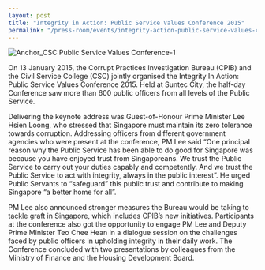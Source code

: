 ```yaml
---
layout: post
title: "Integrity in Action: Public Service Values Conference 2015"
permalink: "/press-room/events/integrity-action-public-service-values-conference-2015"
---
```

![Anchor_CSC Public Service Values Conference-1](https://user-images.githubusercontent.com/84945723/124112790-40fd6100-da9d-11eb-81ae-7f3240098cd8.jpg)

On 13 January 2015, the Corrupt Practices Investigation Bureau (CPIB) and the Civil Service College (CSC) jointly organised the Integrity In Action: Public Service Values Conference 2015. Held at Suntec City, the half-day Conference saw more than 600 public officers from all levels of the Public Service.

Delivering the keynote address was Guest-of-Honour Prime Minister Lee Hsien Loong, who stressed that Singapore must maintain its zero tolerance towards corruption. Addressing officers from different government agencies who were present at the conference, PM Lee said “One principal reason why the Public Service has been able to do good for Singapore was because you have enjoyed trust from Singaporeans. We trust the Public Service to carry out your duties capably and competently. And we trust the Public Service to act with integrity, always in the public interest”. He urged Public Servants to “safeguard” this public trust and contribute to making Singapore “a better home for all”.  

PM Lee also announced stronger measures the Bureau would be taking to tackle graft in Singapore, which includes CPIB’s new initiatives. Participants at the conference also got the opportunity to engage PM Lee and Deputy Prime Minister Teo Chee Hean in a dialogue session on the challenges faced by public officers in upholding integrity in their daily work. The Conference concluded with two presentations by colleagues from the Ministry of Finance and the Housing Development Board. 

